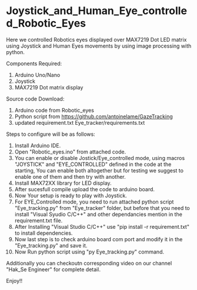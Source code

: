 # Joystick_and_Human_Eye_controlled_Robotic_Eyes
Here we controlled Robotics eyes displayed over MAX7219 Dot LED matrix using Joystick and Human Eyes movements by using image processing with python.

Components Required:
1. Arduino Uno/Nano
2. Joystick
3. MAX7219 Dot matrix display

Source code Download:
1. Arduino code from Robotic_eyes
2. Python script from https://github.com/antoinelame/GazeTracking
3. updated requirement.txt Eye_tracker/requirements.txt

Steps to configure will be as follows:
1. Install Arduino IDE.
2. Open "Robotic_eyes.ino" from attached code.
3. You can enable or disable Jostick/Eye_controlled mode, using macros "JOYSTICK" and "EYE_CONTROLLED" defined in the code at the starting, You can enable both altogether but for testing we suggest to enable one of them and then try with another.
4. Install MAX72XX library for LED display.
5. After sucesfull compile upload the code to arduino board.
6. Now Your setup is ready to play with Joystick.
7. For EYE_Controlled mode, you need to run attached python script "Eye_tracking.py" from "Eye_tracker" folder, but before that you need to install "Visual Syudio C/C++" and other dependancies mention in the requirement.txt file.
8. After Installing "Visual Studio C/C++" use "pip install -r requirement.txt" to install dependencies.
9. Now last step is to check arduino board com port and modify it in the "Eye_tracking.py" and save it.
10. Now Run python script using "py Eye_tracking.py" command.


Additionally you can checkoutn corresponding video on our channel "Hak_Se Engineer" for complete detail.

Enjoy!!
